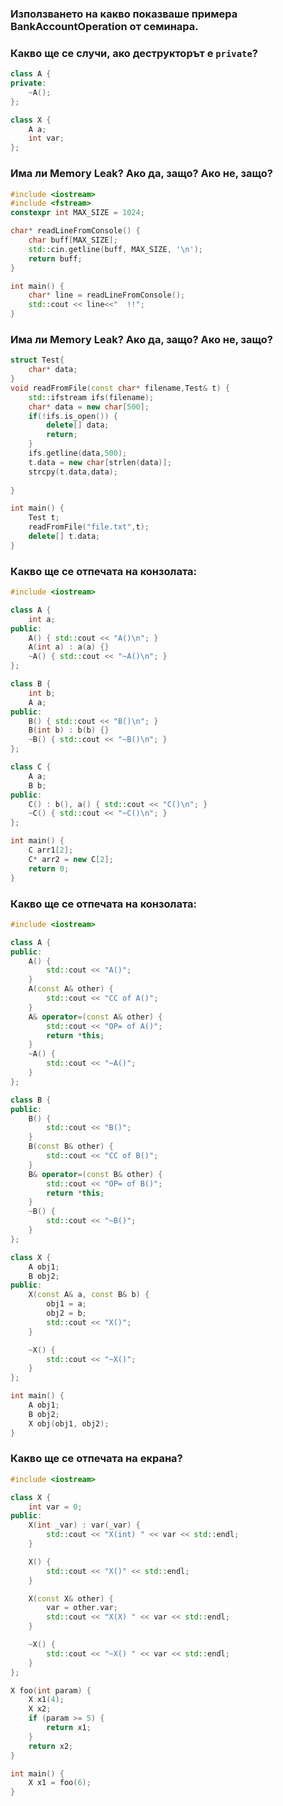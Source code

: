 ### Използването на какво показваше примера BankAccountOperation от семинарa.

### **Какво ще се случи, ако деструкторът е `private`?**

```cpp
class A {
private:
    ~A();
};

class X {
    A a;
    int var;
};
```
### **Има ли Memory Leak? Ако да, защо? Ако не, защо?**
```cpp
#include <iostream>
#include <fstream>
constexpr int MAX_SIZE = 1024;

char* readLineFromConsole() {
    char buff[MAX_SIZE];
    std::cin.getline(buff, MAX_SIZE, '\n');
    return buff;
}

int main() {
    char* line = readLineFromConsole();
    std::cout << line<<"  !!";
}
```

### **Има ли Memory Leak? Ако да, защо? Ако не, защо?**

```cpp
struct Test{
    char* data;
}
void readFromFile(const char* filename,Test& t) {
    std::ifstream ifs(filename);
    char* data = new char[500];
    if(!ifs.is_open()) {
        delete[] data;
        return;
    }
    ifs.getline(data,500);
    t.data = new char[strlen(data)];
    strcpy(t.data,data);
    
}

int main() {
    Test t;
    readFromFile("file.txt",t);
    delete[] t.data;
}
```
### Какво ще се отпечата на конзолата:
```c++
#include <iostream>

class A {
    int a;
public:
    A() { std::cout << "A()\n"; }
    A(int a) : a(a) {}
    ~A() { std::cout << "~A()\n"; }
};

class B {
    int b;
    A a;
public:
    B() { std::cout << "B()\n"; }
    B(int b) : b(b) {}
    ~B() { std::cout << "~B()\n"; }
};

class C {
    A a;
    B b;
public:
    C() : b(), a() { std::cout << "C()\n"; }
    ~C() { std::cout << "~C()\n"; }
};

int main() {
    C arr1[2];
    C* arr2 = new C[2];
    return 0;
}
```
### Какво ще се отпечата на конзолата:
```c++
#include <iostream>

class A {
public:
	A() {
		std::cout << "A()";
	}
	A(const A& other) {
		std::cout << "CC of A()";
	}
	A& operator=(const A& other) {
		std::cout << "OP= of A()";
		return *this;
	}
	~A() {
		std::cout << "~A()";
	}
};

class B {
public:
	B() {
		std::cout << "B()";
	}
	B(const B& other) {
		std::cout << "CC of B()";
	}
	B& operator=(const B& other) {
		std::cout << "OP= of B()";
		return *this;
	}
	~B() {
		std::cout << "~B()";
	}
};

class X {
	A obj1;
	B obj2;
public:
	X(const A& a, const B& b) {
		obj1 = a;
		obj2 = b;
		std::cout << "X()";
	}

	~X() {
		std::cout << "~X()";
	}
};

int main() {
	A obj1;
	B obj2;
	X obj(obj1, obj2);
}
```

### **Какво ще се отпечата на екрана?**  

```cpp
#include <iostream>

class X {
    int var = 0;
public:
    X(int _var) : var(_var) {
        std::cout << "X(int) " << var << std::endl;
    }

    X() {
        std::cout << "X()" << std::endl;
    }

    X(const X& other) {
        var = other.var;
        std::cout << "X(X) " << var << std::endl;
    }

    ~X() {
        std::cout << "~X() " << var << std::endl;
    }
};

X foo(int param) {
    X x1(4);
    X x2;
    if (param >= 5) {
        return x1;
    }
    return x2;
}

int main() {
    X x1 = foo(6);
}
```

